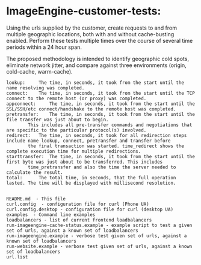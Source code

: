 # ImageEngine-customer-tests:

Using the urls supplied by the customer, create requests to and from multiple geographic locations, both with and without cache-busting enabled. 
Perform these tests multiple times over the course of several time periods within a 24 hour span. 

The proposed methodology is intended to identify geographic cold spots, eliminate network jitter, and compare against three environments (origin, cold-cache, warm-cache).


  
	lookup: 	The time, in seconds, it took from the start until the name resolving was completed.
	connect: 	The time, in seconds, it took from the start until the TCP connect to the remote host (or proxy) was completed.
	appconnect: 	The time, in seconds, it took from the start until the SSL/SSH/etc connect/handshake to the remote host was completed. 
	pretransfer: 	The time, in seconds, it took from the start until the file transfer was just about to begin. 
			This includes all pre-transfer commands and negotiations that are specific to the particular protocol(s) involved.
	redirect: 	The time, in seconds, it took for all redirection steps include name lookup, connect, pretransfer and transfer before 
			the final transaction was started. time_redirect shows the complete execution time for multiple redirections. 
	starttransfer: 	The time, in seconds, it took from the start until the first byte was just about to be transferred. This includes 
			time_pretransfer and also the time the server needed to calculate the result.
	total: 		The total time, in seconds, that the full operation lasted. The time will be displayed with millisecond resolution.


	README.md  - This file
	curl.config  - configuration file for curl (Phone UA)
	curl.config.desktop - configuration file for curl (desktop UA)
	examples  - Command line examples
	loadbalancers - list of current frontend loadbalancers
	run-imageengine-cache-status.example - example script to test a given set of urls, against a known set of loadbalancers
	run-imageengine.example - verbose test given set of urls, against a known set of loadbalancers
	run-website.example - verbose test given set of urls, against a known set of loadbalancers
	url.list
